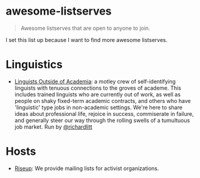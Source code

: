 # awesome-listserves

> Awesome listserves that are open to anyone to join.

I set this list up because I want to find more awesome listserves. 

# Linguistics

* [Linguists Outside of Academia](http://linguistsoutsideacademia.com/): a motley crew of self-identifying linguists with tenuous connections to the groves of academe. This includes trained linguists who are currently out of work, as well as people on shaky fixed-term academic contracts, and others who have 'linguistic' type jobs in non-academic settings. We're here to share ideas about professional life, rejoice in success, commiserate in failure, and generally steer our way through the rolling swells of a tumultuous job market. Run by [@richardlitt](http://richardlitt.github.io/)

# Hosts

* [Riseup](https://lists.riseup.net/www/): We provide mailing lists for activist organizations.
